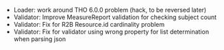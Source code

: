 
* Loader: work around THO 6.0.0 problem (hack, to be reversed later)
* Validator: Improve MeasureReport validation for checking subject count
* Validator: Fix for R2B Resource.id cardinality problem
* Validator: Fix for validator using wrong property for list determination when parsing json
